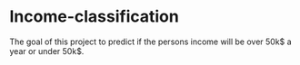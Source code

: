 # Income-classification
The goal of this project to predict if the persons income will be over 50k$ a year or under 50k$.
